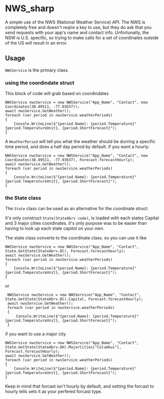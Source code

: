 # NWS_sharp
A simple use of the NWS (National Weather Service) API. The NWS is completely free and doesn't reqire a key to use, but they do ask that you send requests with your app's name and contact info.
Unfortunatly, the NSW is U.S. specific, so trying to make calls for a set of coordinates outside of the US will result in an error.

## Usage
`NWSService` is the primary class.
### using the coordindate struct
This block of code will grab based on coordindates
```
NWSService nwsService = new NWSService("App_Name", "Contact", new Coordinates(38.89511, -77.03637));
await nwsService.GetWeather();
foreach (var period in nwsService.weatherPeriods)
{
    Console.WriteLine($"{period.Name}: {period.Temperature}°{period.TemperatureUnit}, {period.ShortForecast}");
}
```
A `WeatherPeriod` will tell you what the weather should be durring a specific time period, and does a half day period by default. if you want a hourly:
```
NWSService nwsService = new NWSService("App_Name", "Contact", new Coordinates(38.89511, -77.03637), Forecast.forecastHourly);
await nwsService.GetWeather();
foreach (var period in nwsService.weatherPeriods)
{
    Console.WriteLine($"{period.Name}: {period.Temperature}°{period.TemperatureUnit}, {period.ShortForecast}");
}
```

### the State class
The `State` class can be used as an alternative for the coordinate struct.

It's only construct `State(StateAbrv code)`, is loaded with each states Capital and 3 major cities coordinates. it's only purpose was to be easier than having to look up each state capitol on your own.

The state class converts to the coordinate class. so you can use it like

```
NWSService nwsService = new NWSService("App_Name", "Contact", State.GetState(StateAbrv.DC), Forecast.forecastHourly);
await nwsService.GetWeather();
foreach (var period in nwsService.weatherPeriods)
{
    Console.WriteLine($"{period.Name}: {period.Temperature}°{period.TemperatureUnit}, {period.ShortForecast}");
}
```
or
```
 NWSService nwsService = new NWSService("App_Name", "Contact", State.GetState(StateAbrv.DC).Capital, Forecast.forecastHourly);
 await nwsService.GetWeather();
 foreach (var period in nwsService.weatherPeriods)
 {
     Console.WriteLine($"{period.Name}: {period.Temperature}°{period.TemperatureUnit}, {period.ShortForecast}");
 }
```
if you want to use a major city
```
NWSService nwsService = new NWSService("App_Name", "Contact", State.GetState(StateAbrv.OH).MajorCities["Columbus"], Forecast.forecastHourly);
await nwsService.GetWeather();
foreach (var period in nwsService.weatherPeriods)
{
    Console.WriteLine($"{period.Name}: {period.Temperature}°{period.TemperatureUnit}, {period.ShortForecast}");
}
```

Keep in mind that forcast isn't hourly by default, and setting the forcast to hourly tells sets it as your perfered forcast type.
